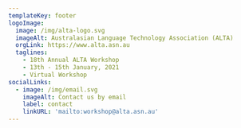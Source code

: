```yaml
---
templateKey: footer
logoImage:
  image: /img/alta-logo.svg
  imageAlt: Australasian Language Technology Association (ALTA)
  orgLink: https://www.alta.asn.au
  taglines:
    - 18th Annual ALTA Workshop
    - 13th - 15th January, 2021 
    - Virtual Workshop
socialLinks:
  - image: /img/email.svg
    imageAlt: Contact us by email
    label: contact
    linkURL: 'mailto:workshop@alta.asn.au'
---
```


